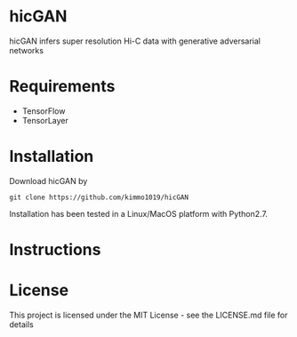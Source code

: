 # hicGAN
hicGAN infers super resolution Hi-C data with generative adversarial networks

# Requirements
- TensorFlow
- TensorLayer

# Installation
Download hicGAN by
```shell
git clone https://github.com/kimmo1019/hicGAN
```
Installation has been tested in a Linux/MacOS platform with Python2.7.

# Instructions



# License
This project is licensed under the MIT License - see the LICENSE.md file for details
